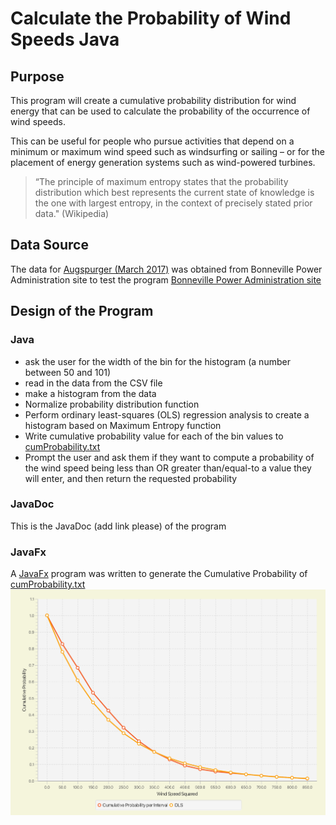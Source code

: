 # Calculate the Probability of Wind Speeds Java
## Purpose
This program will create a cumulative probability distribution for wind energy that can be used to calculate the probability of the occurrence of wind speeds. 

This can be useful for people who pursue activities that depend on a minimum or maximum wind speed such as windsurfing or sailing – or for the placement of energy generation systems such as wind-powered turbines.

> “The principle of maximum entropy states that the probability
distribution which best represents the current state of knowledge is the one with largest entropy, in
the context of precisely stated prior data." (Wikipedia)
## Data Source
The data for [Augspurger (March 2017)](Augspurger_2017_03.csv) was obtained from Bonneville Power Administration site to test the program
[Bonneville Power Administration site](https://transmission.bpa.gov/business/operations/wind/MetData/default.aspx)

## Design of the Program
### Java
- ask the user for the width of the bin for the histogram (a number between 50 and 101)
- read in the data from the CSV file
- make a histogram from the data
- Normalize probability distribution function
- Perform ordinary least-squares (OLS) regression analysis to create a histogram based on Maximum Entropy function
- Write cumulative probability value for each of the bin values to [cumProbability.txt](cumProbability.txt)
- Prompt the user and ask them if they want to compute a probability of the wind speed being less than OR greater than/equal-to a value they will enter, and then return the requested probability

### JavaDoc
This is the JavaDoc (add link please) of the program

### JavaFx
A [JavaFx](JavaFX-cumProbability) program was written to generate the Cumulative Probability of [cumProbability.txt](cumProbability.txt)
![Cumulative Probability of Wind Speed](Cumulative_Probability_graph.png)



